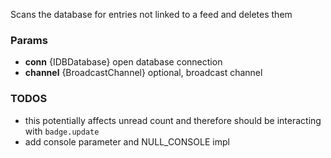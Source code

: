 Scans the database for entries not linked to a feed and deletes them

### Params
* **conn** {IDBDatabase} open database connection
* **channel** {BroadcastChannel} optional, broadcast channel

### TODOS
* this potentially affects unread count and therefore should be interacting with `badge.update`
* add console parameter and NULL_CONSOLE impl
